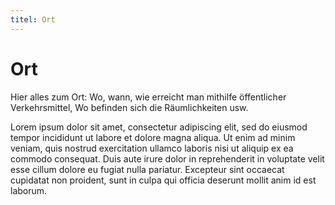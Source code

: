```yaml
---
titel: Ort
---
```

# Ort

Hier alles zum Ort: Wo, wann, wie erreicht man 
mithilfe öffentlicher Verkehrsmittel, Wo befinden sich die
Räumlichkeiten usw.

Lorem ipsum dolor sit amet, consectetur adipiscing elit, 
sed do eiusmod tempor incididunt ut labore et dolore magna 
aliqua. Ut enim ad minim veniam, quis nostrud exercitation 
ullamco laboris nisi ut aliquip ex ea commodo consequat. 
Duis aute irure dolor in reprehenderit in voluptate velit 
esse cillum dolore eu fugiat nulla pariatur. Excepteur 
sint occaecat cupidatat non proident, sunt in culpa qui 
officia deserunt mollit anim id est laborum.
